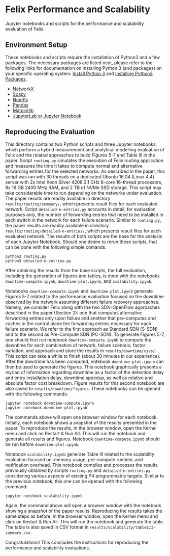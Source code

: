 # Felix Performance and Scalability

Jupyter notebooks and scripts for the performance and scalability evaluation of Felix.

## Environment Setup

These notebooks and scripts require the installation of Python3 and a few packages. The necessary packages are listed next, please refer to the following links for documentation on installing Python 3 (and packages) on your specific operating system: [Install Python 3](https://www.python.org/downloads/) and [Installing Python3 Packages](https://packaging.python.org/en/latest/tutorials/installing-packages/).
- [NetworkX](https://networkx.org/documentation/stable/install.html)
- [Scapy](https://scapy.readthedocs.io/en/latest/installation.html)
- [NumPy](https://numpy.org/install/)
- [Pandas](https://pandas.pydata.org/getting_started.html)
- [Matplotlib](https://matplotlib.org/stable/)
- [JupyterLab or Jupyter Notebook](https://jupyter.org/install)

## Reproducing the Evaluation

This directory contains two Python scripts and three Jupyter notebooks, which perform a hybrid measurement and analytical modelling evaluation of Felix and the related approaches to build Figures 5-7 and Table III in the paper. Script `routing.py` simulates the execution of Felix routing application and measures the time it takes to compute normal and alternative forwarding entries for the selected networks. As described in the paper, this script was ran with 30 threads on a dedicated Ubuntu 16.04 (Linux 4.4) server with 2x Intel Xeon Silver 4208 2.1 GHz 8-core 16-thread processors, 8x 16 GB 2400 MHz RAM, and 2 TB of NVMe SSD storage. This script may take considerable time to run depending on the networks under evaluation. The paper results are readily available in directory `results/routing/summary/`, which presents result files for each evaluated network. Script `detailed-n-entries.py` accounts in detail, for evaluation purposes only, the number of forwarding entries that need to be installed in each switch in the network for each failure scenario. Similar to `routing.py`, the paper results are readily available in directory `results/routing/detailed-n-entries/`, which presents result files for each evaluated network. The results of both scripts are the base for the analysis of each Jupyter Notebook. Should one desire to rerun these scripts, that can be done with the following simple comands.
```
python3 routing.py
python3 detailed-n-entries.py
```

After obtaining the results from the base scripts, the full evaluation, including the generation of figures and tables, is done with the notebooks `downtime-compute.ipynb`, `downtime-plot.ipynb`, and `scalability.ipynb`.


Notebooks `downtime-compute.ipynb` and `downtime-plot.ipynb` generate Figures 5-7 related to the performance evaluation focused on the downtime observed by the network assuming different failure recovery approaches. Namely, we consider Felix along with the two SDN-OpenFlow approaches described in the paper (Section 2): one that computes alternative forwarding entries only upon failure and another that pre-computes and caches in the control plane the forwarding entries necessary for each failure scenario. We refer to the first approach as Standard SDN (S-SDN) and to the second as Pre-Compute SDN (PC-SDN). To generate Figures 5-7, one should first run notebook `downtime-compute.ipynb` to compute the downtime for each combination of network, failure scenario, factor variation, and approach and store the results in `results/downtime/csvs/`. This script can take a while to finish (about 30 minutes in our experience). After the downtime has been computed, notebook `downtime-plot.ipynb` can then be used to generate the figures. This notebook graphically presents a myriad of information regarding downtime as a factor of the detection delay and entry installation delay, downtime speedup, as well as relative and absolute factor cost breakdown. Figure results for this second notebook are also saved to `results/downtime/figures`. These notebooks can be opened with the following commands:
```
jupyter notebook downtime-compute.ipynb
jupyter notebook downtime-plot.ipynb
```
The commands above will open one browser window for each notebook. Initially, each notebook shows a snapshot of the results presented in the paper. To reproduce the results, in the browser window, open the Kernel menu and click on Restart & Run All. This will run the notebook and generate all results and figures. Notebook `downtime-compute.ipynb` should be run before `downtime-plot.ipynb`.

Notebook `scalability.ipynb` generate Table III related to the scalability evaluation focused on: memory usage, pre-compute runtime, and notification overhead. This notebook compiles and processes the results previously obtained by scripts `routing.py` and `detailed-n-entries.py` considering various aspects of existing P4 programmable targets. Similar to the previous notebook, this one can be opened with the following command:
```
jupyter notebook scalability.ipynb
```
Again, the command above will open a browser window with the notebook showing a snapshot of the paper results. Reproducing the results takes the same steps as before, in the browser window, open the Kernel menu and click on Restart & Run All. This will run the notebook and generate the table. The table is also saved in CSV format in `results/scalability/tableIII-summary.csv`.

Congratulations! This concludes the instructions for reproducing the performance and scalability evaluations.